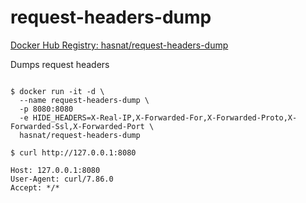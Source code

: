 # request-headers-dump

[Docker Hub Registry: hasnat/request-headers-dump](https://hub.docker.com/r/hasnat/request-headers-dump)

Dumps request headers 

```

$ docker run -it -d \
  --name request-headers-dump \
  -p 8080:8080
  -e HIDE_HEADERS=X-Real-IP,X-Forwarded-For,X-Forwarded-Proto,X-Forwarded-Ssl,X-Forwarded-Port \
  hasnat/request-headers-dump

$ curl http://127.0.0.1:8080

Host: 127.0.0.1:8080
User-Agent: curl/7.86.0
Accept: */*
```
